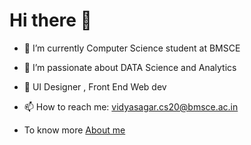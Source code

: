 # Hi there 👋

<!--
**H-Vidyasagar/H-Vidyasagar** is a ✨ _special_ ✨ repository because its `README.md` (this file) appears on your GitHub profile.

Here are some ideas to get you started:
-->
- 🔭 I’m currently Computer Science student at BMSCE
- 🌱 I’m passionate about DATA Science and Analytics
- 🤔 UI Designer , Front End Web dev 
- 📫 How to reach me: vidyasagar.cs20@bmsce.ac.in

- To know more  [About me](http://oceanbuzz.me)


